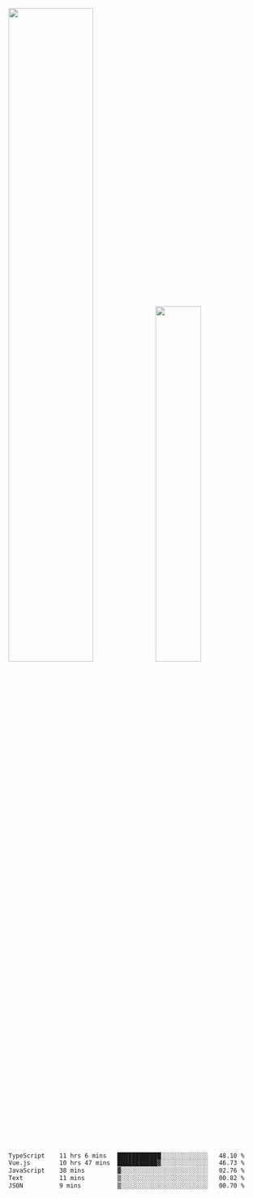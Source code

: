 <img align="" width="57.5%" src="https://github-readme-stats.vercel.app/api?username=Dream4ever&hide_title=true&hide_border=true&count_private=true&show_icons=true&include_all_commits=true&line_height=21" /><img align="" width="42.4%" src="https://github-readme-stats.vercel.app/api/top-langs/?username=Dream4ever&hide_title=true&count_private=true&show_icons=true&langs_count=6&hide_border=true&layout=compact" />

<!--START_SECTION:waka-->

```txt
TypeScript    11 hrs 6 mins   ████████████░░░░░░░░░░░░░   48.10 %
Vue.js        10 hrs 47 mins  ███████████▓░░░░░░░░░░░░░   46.73 %
JavaScript    38 mins         ▓░░░░░░░░░░░░░░░░░░░░░░░░   02.76 %
Text          11 mins         ▒░░░░░░░░░░░░░░░░░░░░░░░░   00.82 %
JSON          9 mins          ▒░░░░░░░░░░░░░░░░░░░░░░░░   00.70 %
```

<!--END_SECTION:waka-->
